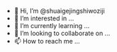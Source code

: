 - 👋 Hi, I’m @shuaigejingshiwoziji
- 👀 I’m interested in ...
- 🌱 I’m currently learning ...
- 💞️ I’m looking to collaborate on ...
- 📫 How to reach me ...

<!---
shuaigejingshiwoziji/shuaigejingshiwoziji is a ✨ special ✨ repository because its `README.md` (this file) appears on your GitHub profile.
You can click the Preview link to take a look at your changes.
--->
